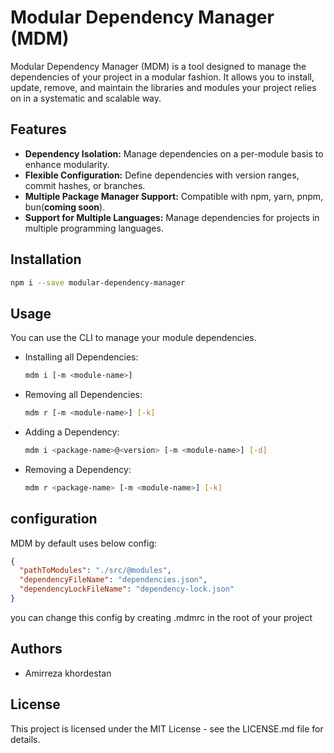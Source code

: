 # Modular Dependency Manager (MDM)

Modular Dependency Manager (MDM) is a tool designed to manage the dependencies of your project in a modular fashion. It
allows you to install, update, remove, and maintain the libraries and modules your project relies on in a systematic and
scalable way.

## Features

- **Dependency Isolation:** Manage dependencies on a per-module basis to enhance modularity.
- **Flexible Configuration:** Define dependencies with version ranges, commit hashes, or branches.
- **Multiple Package Manager Support:** Compatible with npm, yarn, pnpm, bun(**coming soon**).
- **Support for Multiple Languages:** Manage dependencies for projects in multiple programming languages.

## Installation

```bash
npm i --save modular-dependency-manager
```

## Usage

You can use the CLI to manage your module dependencies.

- Installing all Dependencies:
  ```bash
  mdm i [-m <module-name>]
  ```
- Removing all Dependencies:
  ```bash
  mdm r [-m <module-name>] [-k]
  ```
- Adding a Dependency:
  ```bash
  mdm i <package-name>@<version> [-m <module-name>] [-d]
  ```
- Removing a Dependency:
  ```bash
  mdm r <package-name> [-m <module-name>] [-k]
  ```
  
## configuration

MDM by default uses below config:
```json
{
  "pathToModules": "./src/@modules",
  "dependencyFileName": "dependencies.json",
  "dependencyLockFileName": "dependency-lock.json"
}
```
you can change this config by creating .mdmrc in the root of your project

## Authors

- Amirreza khordestan

## License

This project is licensed under the MIT License - see the LICENSE.md file for details.